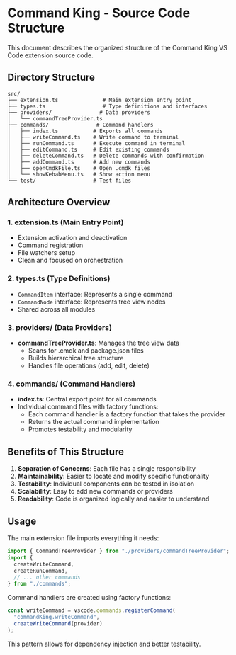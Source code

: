 # Command King - Source Code Structure

This document describes the organized structure of the Command King VS Code extension source code.

## Directory Structure

```
src/
├── extension.ts              # Main extension entry point
├── types.ts                  # Type definitions and interfaces
├── providers/               # Data providers
│   └── commandTreeProvider.ts
├── commands/               # Command handlers
│   ├── index.ts           # Exports all commands
│   ├── writeCommand.ts    # Write command to terminal
│   ├── runCommand.ts      # Execute command in terminal
│   ├── editCommand.ts     # Edit existing commands
│   ├── deleteCommand.ts   # Delete commands with confirmation
│   ├── addCommand.ts      # Add new commands
│   ├── openCmdkFile.ts    # Open .cmdk files
│   └── showKebabMenu.ts   # Show action menu
└── test/                  # Test files
```

## Architecture Overview

### 1. **extension.ts** (Main Entry Point)

- Extension activation and deactivation
- Command registration
- File watchers setup
- Clean and focused on orchestration

### 2. **types.ts** (Type Definitions)

- `CommandItem` interface: Represents a single command
- `CommandNode` interface: Represents tree view nodes
- Shared across all modules

### 3. **providers/** (Data Providers)

- **commandTreeProvider.ts**: Manages the tree view data
  - Scans for .cmdk and package.json files
  - Builds hierarchical tree structure
  - Handles file operations (add, edit, delete)

### 4. **commands/** (Command Handlers)

- **index.ts**: Central export point for all commands
- Individual command files with factory functions:
  - Each command handler is a factory function that takes the provider
  - Returns the actual command implementation
  - Promotes testability and modularity

## Benefits of This Structure

1. **Separation of Concerns**: Each file has a single responsibility
2. **Maintainability**: Easier to locate and modify specific functionality
3. **Testability**: Individual components can be tested in isolation
4. **Scalability**: Easy to add new commands or providers
5. **Readability**: Code is organized logically and easier to understand

## Usage

The main extension file imports everything it needs:

```typescript
import { CommandTreeProvider } from "./providers/commandTreeProvider";
import {
  createWriteCommand,
  createRunCommand,
  // ... other commands
} from "./commands";
```

Command handlers are created using factory functions:

```typescript
const writeCommand = vscode.commands.registerCommand(
  "commandKing.writeCommand",
  createWriteCommand(provider)
);
```

This pattern allows for dependency injection and better testability.
